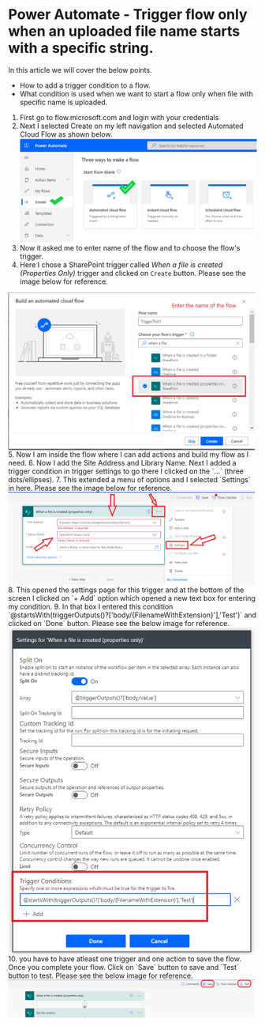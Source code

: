 # Power Automate - Trigger flow only when an uploaded file name starts with a specific string.

In this article we will cover the below points.
- How to add a trigger condition to a flow. 
- What condition is used when we want to start a flow only when file with specific name is uploaded.

1. First go to flow.microsoft.com and login with your credentials
2. Next I selected Create on my left navigation and selected Automated Cloud Flow as shown below.
        <img src="https://github.com/sudheer3v/PowerAutomate/blob/PowerAutomate_DEV/src/Images/PATriggerConditionforName/PA1.png" width=600>
3. Now it asked me to enter name of the flow and to choose the flow's trigger.
4. Here I chose a SharePoint trigger called *When a file is created (Properties Only)* trigger and clicked on `Create` button. Please see the image below for reference.
<img src="https://github.com/sudheer3v/PowerAutomate/blob/PowerAutomate_DEV/src/Images/PATriggerConditionforName/PA2.png" width=500 align=center>
5. Now I am inside the flow where I can add actions and build my flow as I need.
6. Now I add the Site Address and Library Name. Next I added a trigger condition in trigger settings to go there I clicked on the `...` (three dots/ellipses).
7. This extended a menu of options and I selected `Settings` in here. Please see the image below for reference.
<img src="https://github.com/sudheer3v/PowerAutomate/blob/PowerAutomate_DEV/src/Images/PATriggerConditionforName/PA3.png" width=500 align=center>
8. This opened the settings page for this trigger and at the bottom of the screen I clicked on `+ Add` option which opened a new text box for entering my condition.
9. In that box I entered this condition `@startsWith(triggerOutputs()?['body/{FilenameWithExtension}'],'Test')` and clicked on `Done` button. Please see the below image for reference.
<img src="https://github.com/sudheer3v/PowerAutomate/blob/PowerAutomate_DEV/src/Images/PATriggerConditionforName/PA4.png" width=500 align=center>
10. you have to have atleast one trigger and one action to save the flow. Once you complete your flow. Click on `Save` button to save and `Test` button to test. Please see the below image for reference.
<img src="https://github.com/sudheer3v/PowerAutomate/blob/PowerAutomate_DEV/src/Images/PATriggerConditionforName/PA5.png" width=500 align=center>
